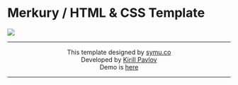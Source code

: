 # Merkury / HTML &amp; CSS Template
<img src="https://pavlovkirill.com/img/browser-mockup.jpg" />

<hr>
<p align="center">
This template designed by <a href="https://symu.co/freebies/templates-4/merkury-psd-template/">symu.co</a> <br>
Developed by <a href="http://pavlovkirill.com">Kirill Pavlov</a> <br>
Demo is <a href="http://pavlovkirill.com/merkury">here</a>
</p>
<hr>
